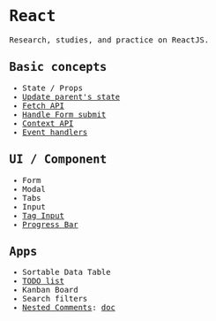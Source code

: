 <samp>

# React

Research, studies, and practice on ReactJS.

## Basic concepts

- State / Props
- [Update parent's state](/react/pages/parent-state/index.js)
- [Fetch API](/react/pages/fetch/index.js)
- [Handle Form submit](/react/pages/form)
- [Context API](/react/pages/context/index.js)
- [Event handlers](/react/pages/form)

## UI / Component

- Form
- Modal
- Tabs
- Input
- [Tag Input](/react/pages/tag-input)
- [Progress Bar](/react/pages/progress-bar)

## Apps

- Sortable Data Table
- [TODO list](/react/pages/todo/index.js)
- Kanban Board
- Search filters
- [Nested Comments](/react/pages/nested-comments/index.js): [doc](/react/docs/nested-comments.md)

</samp>
